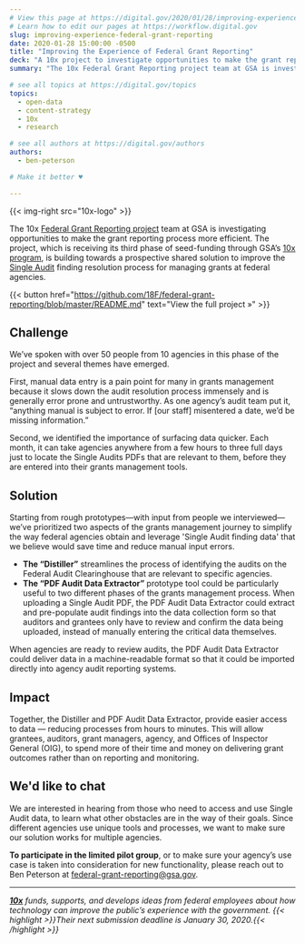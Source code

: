 ```yaml
---
# View this page at https://digital.gov/2020/01/28/improving-experience-federal-grant-reporting
# Learn how to edit our pages at https://workflow.digital.gov
slug: improving-experience-federal-grant-reporting
date: 2020-01-28 15:00:00 -0500
title: "Improving the Experience of Federal Grant Reporting"
deck: "A 10x project to investigate opportunities to make the grant reporting process more efficient."
summary: "The 10x Federal Grant Reporting project team at GSA is investigating opportunities to make the grant reporting process more efficient."

# see all topics at https://digital.gov/topics
topics:
  - open-data
  - content-strategy
  - 10x
  - research

# see all authors at https://digital.gov/authors
authors:
  - ben-peterson

# Make it better ♥

---
```


{{< img-right src="10x-logo" >}}

The 10x [Federal Grant Reporting project](https://github.com/18F/federal-grant-reporting/blob/master/README.md) team at GSA is investigating opportunities to make the grant reporting process more efficient. The project, which is receiving its third phase of seed-funding through GSA’s [10x program](http://10x.gsa.gov), is building towards a prospective shared solution to improve the [Single Audit](https://en.wikipedia.org/wiki/Single_Audit) finding resolution process for managing grants at federal agencies.

{{< button href="https://github.com/18F/federal-grant-reporting/blob/master/README.md" text="View the full project »" >}}

## Challenge

We’ve spoken with over 50 people from 10 agencies in this phase of the project and several themes have emerged.

First, manual data entry is a pain point for many in grants management because it slows down the audit resolution process immensely and is generally error prone and untrustworthy. As one agency’s audit team put it, “anything manual is subject to error. If [our staff] misentered a date, we’d be missing information.”

Second, we identified the importance of surfacing data quicker. Each month, it can take agencies anywhere from a few hours to three full days just to locate the Single Audits PDFs that are relevant to them, before they are entered into their grants management tools.

## Solution

Starting from rough prototypes—with input from people we interviewed—we’ve prioritized two aspects of the grants management journey to simplify the way federal agencies obtain and leverage 'Single Audit finding data' that we believe would save time and reduce manual input errors.

- **The “Distiller”** streamlines the process of identifying the audits on the Federal Audit Clearinghouse that are relevant to specific agencies.
- **The “PDF Audit Data Extractor”** prototype tool could be particularly useful to two different phases of the grants management process. When uploading a Single Audit PDF, the PDF Audit Data Extractor could extract and pre-populate audit findings into the data collection form so that auditors and grantees only have to review and confirm the data being uploaded, instead of manually entering the critical data themselves.

When agencies are ready to review audits, the PDF Audit Data Extractor could deliver data in a machine-readable format so that it could be imported directly into agency audit reporting systems.

## Impact

Together, the Distiller and PDF Audit Data Extractor, provide easier access to data — reducing processes from hours to minutes. This will allow grantees, auditors, grant managers, agency, and Offices of Inspector General (OIG), to spend more of their time and money on delivering grant outcomes rather than on reporting and monitoring.

## We'd like to chat

We are interested in hearing from those who need to access and use Single Audit data, to learn what other obstacles are in the way of their goals. Since different agencies use unique tools and processes, we want to make sure our solution works for multiple agencies.

**To participate in the limited pilot group**, or to make sure your agency’s use case is taken into consideration for new functionality, please reach out to Ben Peterson at [federal-grant-reporting@gsa.gov](mailto:federal-grant-reporting@gsa.gov).

---

_[**10x**](https://10x.gsa.gov/) funds, supports, and develops ideas from federal employees about how technology can improve the public’s experience with the government. {{< highlight >}}Their next submission deadline is January 30, 2020.{{< /highlight >}}_
